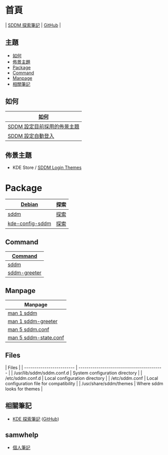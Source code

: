 

# 首頁

| [SDDM 探索筆記](https://samwhelp.github.io/note-about-sddm/) | [GitHub](https://github.com/samwhelp/note-about-sddm) |


## 主題

* [如何](#如何)
* [佈景主題](#佈景主題)
* [Package](#package)
* [Command](#command)
* [Manpage](#manpage)
* [相關筆記](#相關筆記)


## 如何

| [如何](https://samwhelp.github.io/note-about-sddm/read/howto.html) |
| --- |
| [SDDM 設定目前採用的佈景主題](https://samwhelp.github.io/note-about-sddm/read/howto/config-current-theme.html) |
| [SDDM 設定自動登入](https://samwhelp.github.io/note-about-sddm/read/howto/config-auto-login.html) |


## 佈景主題

* KDE Store / [SDDM Login Themes](https://store.kde.org/browse?cat=101&ord=latest)


# Package

| [Debian](https://samwhelp.github.io/note-about-sddm/read/package/debian.html) | 探索 |
| --- | --- |
| [sddm](https://packages.debian.org/stable/sddm) | [探索](https://samwhelp.github.io/note-about-sddm/read/package/debian/sddm) |
| [kde-config-sddm](https://packages.debian.org/stable/kde-config-sddm) | [探索](https://samwhelp.github.io/note-about-sddm/read/package/debian/kde-config-sddm) |


## Command

| [Command](https://samwhelp.github.io/note-about-sddm/read/command.html) |
| --- |
| [sddm](https://samwhelp.github.io/note-about-sddm/read/command/sddm.html) |
| [sddm-greeter](https://samwhelp.github.io/note-about-sddm/read/command/sddm-greeter.html) |


## Manpage

| Manpage |
| --- |
| [man 1 sddm](https://manpages.debian.org/stable/sddm/sddm.1.en.html) |
| [man 1 sddm-greeter](https://manpages.debian.org/stable/sddm/sddm-greeter.1.en.html) |
| [man 5 sddm.conf](https://manpages.debian.org/stable/sddm/sddm.conf.5.en.html) |
| [man 5 sddm-state.conf](https://manpages.debian.org/stable/sddm/sddm-state.conf.5.en.html) |


## Files

| Files |
| ------------------------- | ------------------------------------------ |
| /usr/lib/sddm/sddm.conf.d | System configuration directory             |
| /etc/sddm.conf.d          | Local configuration directory              |
| /etc/sddm.conf            | Local configuration file for compatibility |
| /usr/share/sddm/themes    | Where sddm looks for themes                |




## 相關筆記

* [KDE 探索筆記](https://samwhelp.github.io/note-about-kde/) ([GitHub](https://github.com/samwhelp/note-about-kde/))


## samwhelp

* [個人筆記](https://samwhelp.github.io/book/)
